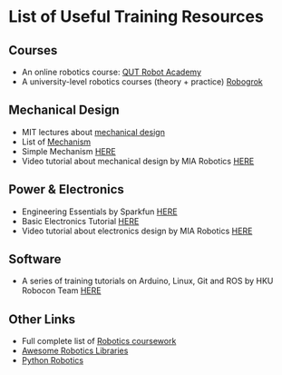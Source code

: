 # List of Useful Training Resources

## Courses
- An online robotics course: [QUT Robot Academy](https://robotacademy.net.au/)
- A university-level robotics courses (theory + practice) [Robogrok](http://robogrok.com/index.html)



## Mechanical Design
- MIT lectures about [mechanical design](https://meddevdesign.mit.edu/fundamentals-of-design/​​)
- List of [Mechanism](http://507movements.com/​)
- Simple Mechanism [HERE](https://www.robives.com/mechanism/)
- Video tutorial about mechanical design by MIA Robotics [HERE](https://www.miarobotics.com/mechanical%20sessions%20new.html)



## Power & Electronics
- Engineering Essentials by Sparkfun [HERE](https://www.sparkfun.com/engineering_essentials)
- Basic Electronics Tutorial [HERE](https://www.electronics-tutorials.ws/)
- Video tutorial about electronics design by MIA Robotics [HERE](https://www.miarobotics.com/electrical%20sessions%20new.html)



## Software
- A series of training tutorials on Arduino, Linux, Git and ROS by HKU Robocon Team [HERE](https://docs.m2stud.io/cs/Necessary-Information-for-Programming-Trainees/)



## Other Links
- Full complete list of [Robotics coursework](https://github.com/mithi/robotics-coursework/)
- [Awesome Robotics Libraries](http://jslee02.github.io/awesome-robotics-libraries/)
- [Python Robotics](https://pythonrobotics.readthedocs.io)
